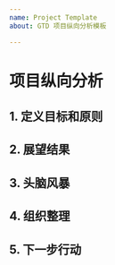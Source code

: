 ```yaml
---
name: Project Template
about: GTD 项目纵向分析模板

---
```


# 项目纵向分析

## 1. 定义目标和原则

## 2. 展望结果

## 3. 头脑风暴

## 4. 组织整理

## 5. 下一步行动
